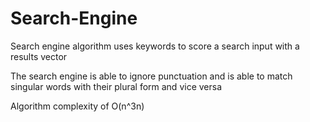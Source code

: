 # Search-Engine
Search engine algorithm uses keywords to score a search input with a results vector

The search engine is able to ignore punctuation and is able to match singular words with their plural form and vice versa

Algorithm complexity of O(n^3n)
